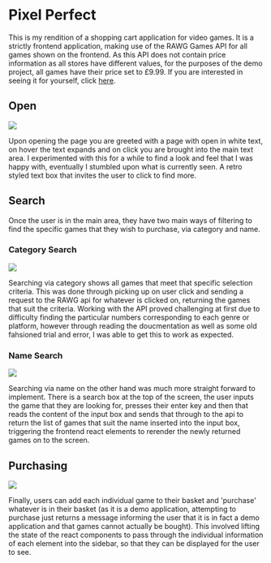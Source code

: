 # Pixel Perfect #

This is my rendition of a shopping cart application for video games. It is a strictly frontend application, making use of the RAWG Games API for all games shown on the frontend. As this API does not contain price information as all stores have different values, for the purposes of the demo project, all games have their price set to £9.99. If you are interested in seeing it for yourself, click [here](https://main--pixel-perfect-games.netlify.app/).

## Open ##
![](https://github.com/Anthony-McDonald/shopping-cart/assets/89093671/827af1d9-2caf-4fc6-afe9-d89d8fa41224)

Upon opening the page you are greeted with a page with open in white text, on hover the text expands and on click you are brought into the main text area. I experimented with this for a while to find a look and feel that I was happy with, eventually I stumbled upon what is currently seen. A retro styled text box that invites the user to click to find more.
## Search ##
Once the user is in the main area, they have two main ways of filtering to find the specific games that they wish to purchase, via category and name.
### Category Search ###
![](https://github.com/Anthony-McDonald/shopping-cart/assets/89093671/d5b19020-9d09-48e1-a60a-62a84fc27ed3)

Searching via category shows all games that meet that specific selection criteria. This was done through picking up on user click and sending a request to the RAWG api for whatever is clicked on, returning the games that suit the criteria. Working with the API proved challenging at first due to difficulty finding the particular numbers corresponding to each genre or platform, however through reading the doucmentation as well as some old fahsioned trial and error, I was able to get this to work as expected.
### Name Search ###
![](https://github.com/Anthony-McDonald/shopping-cart/assets/89093671/4be502e9-7626-4d5f-af68-eaaa17ec7280)

Searching via name on the other hand was much more straight forward to implement. There is a search box at the top of the screen, the user inputs the game that they are looking for, presses their enter key and then that reads the content of the input box and sends that through to the api to return the list of games that suit the name inserted into the input box, triggering the frontend react elements to rerender the newly returned games on to the screen.
## Purchasing ##
![](https://github.com/Anthony-McDonald/shopping-cart/assets/89093671/3ce7442d-7df0-4517-b8e7-07f3cc265d51)

Finally, users can add each individual game to their basket and 'purchase' whatever is in their basket (as it is a demo application, attempting to purchase just returns a message informing the user that it is in fact a demo application and that games cannot actually be bought). This involved lifting the state of the react components to pass through the individual information of each element into the sidebar, so that they can be displayed for the user to see. 

